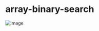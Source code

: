 # array-binary-search

![image](https://user-images.githubusercontent.com/125543324/236899367-20e1f336-0a83-4f97-9ff2-b27f6e674d51.png)
